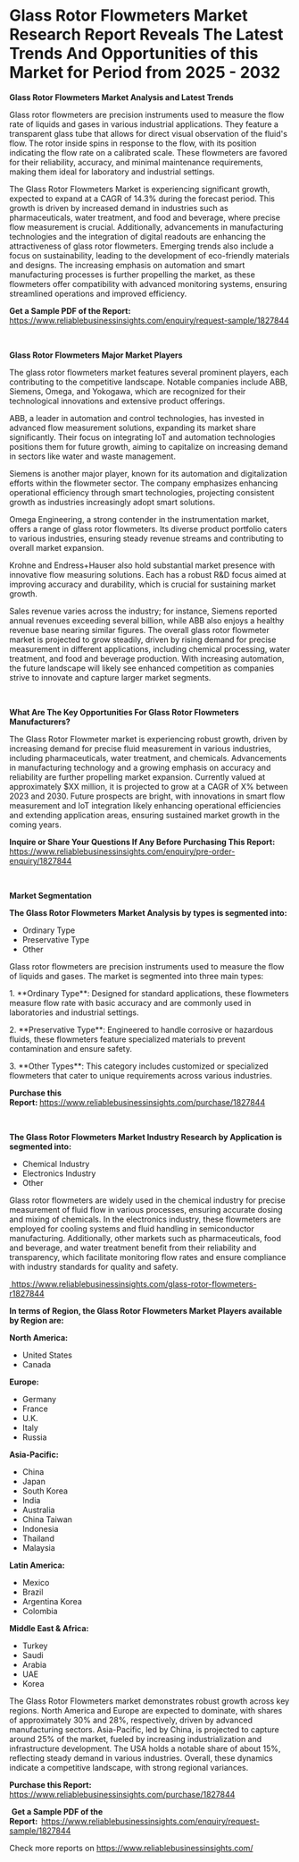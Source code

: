 <p><h1>Glass Rotor Flowmeters Market Research Report Reveals The Latest Trends And Opportunities of this Market for Period from 2025 - 2032</h1></p><p><strong>Glass Rotor Flowmeters Market Analysis and Latest Trends</strong></p>
<p><p>Glass rotor flowmeters are precision instruments used to measure the flow rate of liquids and gases in various industrial applications. They feature a transparent glass tube that allows for direct visual observation of the fluid's flow. The rotor inside spins in response to the flow, with its position indicating the flow rate on a calibrated scale. These flowmeters are favored for their reliability, accuracy, and minimal maintenance requirements, making them ideal for laboratory and industrial settings.</p><p>The Glass Rotor Flowmeters Market is experiencing significant growth, expected to expand at a CAGR of 14.3% during the forecast period. This growth is driven by increased demand in industries such as pharmaceuticals, water treatment, and food and beverage, where precise flow measurement is crucial. Additionally, advancements in manufacturing technologies and the integration of digital readouts are enhancing the attractiveness of glass rotor flowmeters. Emerging trends also include a focus on sustainability, leading to the development of eco-friendly materials and designs. The increasing emphasis on automation and smart manufacturing processes is further propelling the market, as these flowmeters offer compatibility with advanced monitoring systems, ensuring streamlined operations and improved efficiency.</p></p>
<p><strong>Get a Sample PDF of the Report:&nbsp;</strong> <a href="https://www.reliablebusinessinsights.com/enquiry/request-sample/1827844?utm_campaign=2276&utm_medium=2&utm_source=Github&utm_content=ia&utm_term=12042025&utm_id=glass-rotor-flowmeters">https://www.reliablebusinessinsights.com/enquiry/request-sample/1827844</a></p>
<p>&nbsp;</p>
<p><strong>Glass Rotor Flowmeters Major Market Players</strong></p>
<p><p>The glass rotor flowmeters market features several prominent players, each contributing to the competitive landscape. Notable companies include ABB, Siemens, Omega, and Yokogawa, which are recognized for their technological innovations and extensive product offerings.</p><p>ABB, a leader in automation and control technologies, has invested in advanced flow measurement solutions, expanding its market share significantly. Their focus on integrating IoT and automation technologies positions them for future growth, aiming to capitalize on increasing demand in sectors like water and waste management.</p><p>Siemens is another major player, known for its automation and digitalization efforts within the flowmeter sector. The company emphasizes enhancing operational efficiency through smart technologies, projecting consistent growth as industries increasingly adopt smart solutions.</p><p>Omega Engineering, a strong contender in the instrumentation market, offers a range of glass rotor flowmeters. Its diverse product portfolio caters to various industries, ensuring steady revenue streams and contributing to overall market expansion.</p><p>Krohne and Endress+Hauser also hold substantial market presence with innovative flow measuring solutions. Each has a robust R&D focus aimed at improving accuracy and durability, which is crucial for sustaining market growth. </p><p>Sales revenue varies across the industry; for instance, Siemens reported annual revenues exceeding several billion, while ABB also enjoys a healthy revenue base nearing similar figures. The overall glass rotor flowmeter market is projected to grow steadily, driven by rising demand for precise measurement in different applications, including chemical processing, water treatment, and food and beverage production. With increasing automation, the future landscape will likely see enhanced competition as companies strive to innovate and capture larger market segments.</p></p>
<p>&nbsp;</p>
<p><strong>What Are The Key Opportunities For Glass Rotor Flowmeters Manufacturers?</strong></p>
<p><p>The Glass Rotor Flowmeter market is experiencing robust growth, driven by increasing demand for precise fluid measurement in various industries, including pharmaceuticals, water treatment, and chemicals. Advancements in manufacturing technology and a growing emphasis on accuracy and reliability are further propelling market expansion. Currently valued at approximately $XX million, it is projected to grow at a CAGR of X% between 2023 and 2030. Future prospects are bright, with innovations in smart flow measurement and IoT integration likely enhancing operational efficiencies and extending application areas, ensuring sustained market growth in the coming years.</p></p>
<p><strong>Inquire or Share Your Questions If Any Before Purchasing This Report:</strong> <a href="https://www.reliablebusinessinsights.com/enquiry/pre-order-enquiry/1827844?utm_campaign=2276&utm_medium=2&utm_source=Github&utm_content=ia&utm_term=12042025&utm_id=glass-rotor-flowmeters">https://www.reliablebusinessinsights.com/enquiry/pre-order-enquiry/1827844</a></p>
<p>&nbsp;</p>
<p><strong>Market Segmentation</strong></p>
<p><strong>The Glass Rotor Flowmeters Market Analysis by types is segmented into:</strong></p>
<p><ul><li>Ordinary Type</li><li>Preservative Type</li><li>Other</li></ul></p>
<p><p>Glass rotor flowmeters are precision instruments used to measure the flow of liquids and gases. The market is segmented into three main types: </p><p>1. **Ordinary Type**: Designed for standard applications, these flowmeters measure flow rate with basic accuracy and are commonly used in laboratories and industrial settings.</p><p>   </p><p>2. **Preservative Type**: Engineered to handle corrosive or hazardous fluids, these flowmeters feature specialized materials to prevent contamination and ensure safety.</p><p>3. **Other Types**: This category includes customized or specialized flowmeters that cater to unique requirements across various industries.</p></p>
<p><strong>Purchase this Report:&nbsp;</strong><a href="https://www.reliablebusinessinsights.com/purchase/1827844?utm_campaign=2276&utm_medium=2&utm_source=Github&utm_content=ia&utm_term=12042025&utm_id=glass-rotor-flowmeters">https://www.reliablebusinessinsights.com/purchase/1827844</a></p>
<p>&nbsp;</p>
<p><strong>The Glass Rotor Flowmeters Market Industry Research by Application is segmented into:</strong></p>
<p><ul><li>Chemical Industry</li><li>Electronics Industry</li><li>Other</li></ul></p>
<p><p>Glass rotor flowmeters are widely used in the chemical industry for precise measurement of fluid flow in various processes, ensuring accurate dosing and mixing of chemicals. In the electronics industry, these flowmeters are employed for cooling systems and fluid handling in semiconductor manufacturing. Additionally, other markets such as pharmaceuticals, food and beverage, and water treatment benefit from their reliability and transparency, which facilitate monitoring flow rates and ensure compliance with industry standards for quality and safety.</p></p>
<p><a href="https://www.reliablebusinessinsights.com/glass-rotor-flowmeters-r1827844?utm_campaign=2276&utm_medium=2&utm_source=Github&utm_content=ia&utm_term=12042025&utm_id=glass-rotor-flowmeters">&nbsp;https://www.reliablebusinessinsights.com/glass-rotor-flowmeters-r1827844</a></p>
<p><strong>In terms of Region, the Glass Rotor Flowmeters Market Players available by Region are:</strong></p>
<p>
    <p> <strong> North America: </strong>
        <ul>
            <li>United States</li>
            <li>Canada</li>
        </ul>
        </p> 
    <p> <strong> Europe: </strong>
        <ul>
            <li>Germany</li>
            <li>France</li>
            <li>U.K.</li>
            <li>Italy</li>
            <li>Russia</li>
        </ul>
        </p> 
    <p> <strong> Asia-Pacific: </strong>
        <ul>
            <li>China</li>
            <li>Japan</li>
            <li>South Korea</li>
            <li>India</li>
            <li>Australia</li>
            <li>China Taiwan</li>
            <li>Indonesia</li>
            <li>Thailand</li>
            <li>Malaysia</li>
        </ul>
        </p> 
    <p> <strong> Latin America: </strong>
        <ul>
            <li>Mexico</li>
            <li>Brazil</li>
            <li>Argentina Korea</li>
            <li>Colombia</li>
        </ul>
        </p> 
    <p> <strong> Middle East & Africa: </strong>
        <ul>
            <li>Turkey</li>
            <li>Saudi</li>
            <li>Arabia</li>
            <li>UAE</li>
            <li>Korea</li>
        </ul>
    </p>
    </p>
<p><p>The Glass Rotor Flowmeters market demonstrates robust growth across key regions. North America and Europe are expected to dominate, with shares of approximately 30% and 28%, respectively, driven by advanced manufacturing sectors. Asia-Pacific, led by China, is projected to capture around 25% of the market, fueled by increasing industrialization and infrastructure development. The USA holds a notable share of about 15%, reflecting steady demand in various industries. Overall, these dynamics indicate a competitive landscape, with strong regional variances.</p></p>
<p><strong>Purchase this Report: </strong><a href="https://www.reliablebusinessinsights.com/purchase/1827844?utm_campaign=2276&utm_medium=2&utm_source=Github&utm_content=ia&utm_term=12042025&utm_id=glass-rotor-flowmeters">https://www.reliablebusinessinsights.com/purchase/1827844</a></p>
<p>&nbsp;<strong>Get a Sample PDF of the Report:&nbsp;&nbsp;</strong><a href="https://www.reliablebusinessinsights.com/enquiry/request-sample/1827844?utm_campaign=2276&utm_medium=2&utm_source=Github&utm_content=ia&utm_term=12042025&utm_id=glass-rotor-flowmeters">https://www.reliablebusinessinsights.com/enquiry/request-sample/1827844</a></p>
<p><strong></strong></p>
<p>Check more reports on <a href="https://www.reliablebusinessinsights.com/?utm_campaign=2276&utm_medium=2&utm_source=Github&utm_content=ia&utm_term=12042025&utm_id=glass-rotor-flowmeters">https://www.reliablebusinessinsights.com/</a></p>